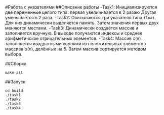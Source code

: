 #Работа с указателями
##Описание работы
-Task1: Инициализируются две переменные целого типа. первая увеличивается в 2 разаю Другая уменьшается в 2 раза.
-Task2: Описываются три указателя типа `float`. Для них динамически выделяется память. Затем значения первых двух меняются местами.
-Task3: Динамически создаётся массив и заполняется вручную. В выводе получаются индексы и среднее арифметичское отрицательных элементов.
-Task4: Массив c(n) заполняется квадратными корнями из положительных элементов массива b(n), делённые на 5. Затем массив сортируется методом выбора.

##Сборка
```
make all
```

##Запуск
```
cd build
./task1
./task2
./task3
./task4
```
